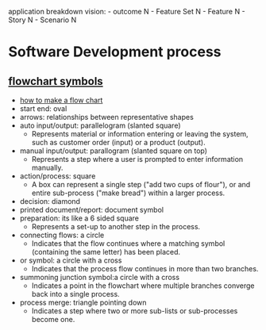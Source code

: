 application breakdown
  vision:
    - outcome N
     - Feature Set N
      - Feature N
       - Story N
        - Scenario N


# Software Development process
## [flowchart symbols](https://www.smartdraw.com/flowchart/flowchart-symbols.htm)
  - [how to make a flow chart](https://www.smartdraw.com/flowchart/how-to-make-a-flowchart.htm)
  - start end: oval
  - arrows: relationships between representative shapes
  - auto input/output: parallelogram (slanted square)
    + Represents material or information entering or leaving the system, such as customer order (input) or a product (output).
  - manual input/output: parallogram (slanted square on top)
    +  Represents a step where a user is prompted to enter information manually.
  - action/process: square
    + A box can represent a single step ("add two cups of flour"), or and entire sub-process ("make bread") within a larger process.
  - decision: diamond
  - printed document/report: document symbol
  - preparation: its like a 6 sided square
    + Represents a set-up to another step in the process.
  - connecting flows: a circle
    + Indicates that the flow continues where a matching symbol (containing the same letter) has been placed.
  - or symbol: a circle with a cross
    + Indicates that the process flow continues in more than two branches.
  - summoning junction symbol:a circle with a cross
    + Indicates a point in the flowchart where multiple branches converge back into a single process.
  - process merge: triangle pointing down
    + Indicates a step where two or more sub-lists or sub-processes become one.
